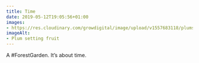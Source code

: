 ```yaml
---
title: Time
date: 2019-05-12T19:05:56+01:00
images: 
- https://res.cloudinary.com/growdigital/image/upload/v1557683118/plumset-7528E9A6.jpg
imageAlt: 
- Plum setting fruit
---
```


A #ForestGarden. It’s about time.
